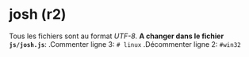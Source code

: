 # josh (r2)
Tous les fichiers sont au format *UTF-8*.
**A changer dans le fichier `js/josh.js`**:
.Commenter ligne 3: `# linux`
.Décommenter ligne 2: `#win32`
